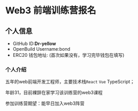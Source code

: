 # Web3 前端训练营报名

## 个人信息

* GitHub ID:**Dr-yellow**
* OpenBuild Username:bond
* ERC20 钱包地址: (首次如果没有，学习完毕钱包在填写)

### 个人介绍



五年的web前端开发工程师，主要技术栈`React` `Vue` TypeScript；

年龄31，目前裸辞在家学习该训练营的web3课程

参加训练营期望：能早日加入web3阵营
